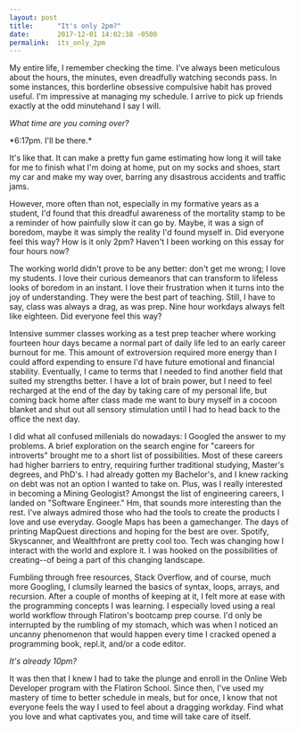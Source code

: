 ```yaml
---
layout: post
title:      "It's only 2pm?"
date:       2017-12-01 14:02:38 -0500
permalink:  its_only_2pm
---
```



My entire life, I remember checking the time. I've always been meticulous about the hours, the minutes, even dreadfully watching seconds pass. In some instances, this borderline obsessive compulsive habit has proved useful. I'm impressive at managing my schedule. I arrive to pick up friends exactly at the odd minutehand I say I will.

*What time are you coming over?*
<p>*6:17pm. I'll be there.*

It's like that. It can make a pretty fun game estimating how long it will take for me to finish what I'm doing at home, put on my socks and shoes, start my car and make my way over, barring any disastrous accidents and traffic jams.

However, more often than not, especially in my formative years as a student, I'd found that this dreadful awareness of the mortality stamp to be a reminder of how painfully slow it can go by. Maybe, it was a sign of boredom, maybe it was simply the reality I'd found myself in. Did everyone feel this way? How is it only 2pm? Haven't I been working on this essay for four hours now?

The working world didn't prove to be any better: don't get me wrong; I love my students. I love their curious demeanors that can transform to lifeless looks of boredom in an instant. I love their frustration when it turns into the joy of understanding. They were the best part of teaching. Still, I have to say, class was always a drag, as was prep. Nine hour workdays always felt like eighteen. Did everyone feel this way?

Intensive summer classes working as a test prep teacher where working fourteen hour days became a normal part of daily life led to an early career burnout for me. This amount of extroversion required more energy than I could afford expending to ensure I'd have future emotional and financial stability. Eventually, I came to terms that I needed to find another field that suited my strengths better. I have a lot of brain power, but I need to feel recharged at the end of the day by taking care of my personal life, but coming back home after class made me want to bury myself in a cocoon blanket and shut out all sensory stimulation until I had to head back to the office the next day.

I did what all confused millenials do nowadays: I Googled the answer to my problems. A brief exploration on the search engine for "careers for introverts" brought me to a short list of possibilities. Most of these careers had higher barriers to entry, requiring further traditional studying, Master's degrees, and PhD's. I had already gotten my Bachelor's, and I knew racking on debt was not an option I wanted to take on. Plus, was I really interested in becoming a Mining Geologist? Amongst the list of engineering careers, I landed on "Software Engineer." Hm, that sounds more interesting than the rest. I've always admired those who had the tools to create the products I love and use everyday. Google Maps has been a gamechanger. The days of printing MapQuest directions and hoping for the best are over. Spotify, Skyscanner, and Wealthfront are pretty cool too. Tech was changing how I interact with the world and explore it. I was hooked on the possibilities of creating--of being a part of this changing landscape.

Fumbling through free resources, Stack Overflow, and of course, much more Googling, I clumsily learned the basics of syntax, loops, arrays, and recursion. After a couple of months of keeping at it, I felt more at ease with the programming concepts I was learning. I especially loved using a real world workflow through Flatiron's bootcamp prep course. I'd only be interrupted by the rumbling of my stomach, which was when I noticed an uncanny phenomenon that would happen every time I cracked opened a programming book, repl.it, and/or a code editor.

*It's already 10pm?*

It was then that I knew I had to take the plunge and enroll in the Online Web Developer program with the Flatiron School. Since then, I've used my mastery of time to better schedule in meals, but for once, I know that not everyone feels the way I used to feel about a dragging workday. Find what you love and what captivates you, and time will take care of itself.


